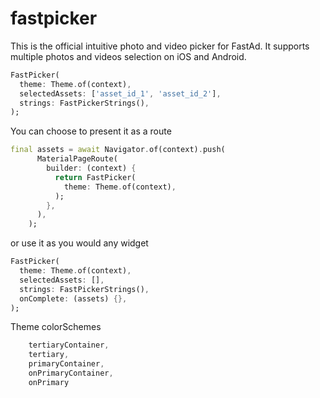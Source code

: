 # fastpicker

This is the official intuitive photo and video picker for FastAd. It supports multiple photos and videos selection on iOS and Android.

```dart
FastPicker(
  theme: Theme.of(context),
  selectedAssets: ['asset_id_1', 'asset_id_2'],
  strings: FastPickerStrings(),
);
```

You can choose to present it as a route 

```dart
final assets = await Navigator.of(context).push(
      MaterialPageRoute(
        builder: (context) {
          return FastPicker(
            theme: Theme.of(context),
          );
        },
      ),
    );
```

or use it as you would any widget

```dart
FastPicker(
  theme: Theme.of(context),
  selectedAssets: [],
  strings: FastPickerStrings(),
  onComplete: (assets) {},
);
```

Theme colorSchemes

```dart 
    tertiaryContainer,
    tertiary,
    primaryContainer,
    onPrimaryContainer,
    onPrimary
```
